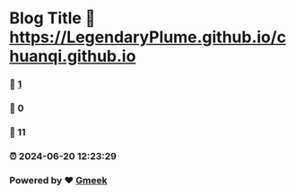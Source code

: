 # Blog Title :link: https://LegendaryPlume.github.io/chuanqi.github.io 
### :page_facing_up: [1](https://LegendaryPlume.github.io/chuanqi.github.io/tag.html) 
### :speech_balloon: 0 
### :hibiscus: 11 
### :alarm_clock: 2024-06-20 12:23:29 
### Powered by :heart: [Gmeek](https://github.com/Meekdai/Gmeek)
